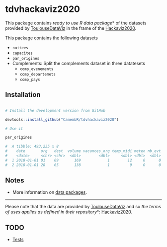 tdvhackaviz2020
===============

This package contains *ready to use R data package** of the datasets provided by [ToulouseDataViz](https://toulouse-dataviz.fr/) in the frame of the [Hackaviz2020](https://github.com/ToulouseDataViz/Hackaviz2020).

This package contains the following datasets

- `nuitees`
- `capacites`
- `par_origines`
- Complements: Split the complements dataset in three datatesets
    - `comp_evenements`
    - `comp_departemets`
    - `comp_pays`
    
## Installation

```R

# Install the development version from GitHub

devtools::install_github("CamembR/tdvhackaviz2020")

# Use it

par_origines

#  A tibble: 493,235 x 8
#    date       org   dest  volume vacances_org temp_midi meteo nb_evt
#    <date>     <chr> <chr>  <dbl>        <dbl>     <dbl> <dbl>  <dbl>
#  1 2018-01-01 01    09       169            1        12     0      0
#  2 2018-01-01 28    65       138            1         9     0      0
```

## Notes

- More information on [data packages](http://r-pkgs.had.co.nz/data.html).

-----

Please note that the data are provided by [ToulouseDataViz](https://toulouse-dataviz.fr/) and so *the terms of uses applies as defined in their repository**: [Hackaviz2020](https://github.com/ToulouseDataViz/Hackaviz2020).

## TODO

- [Tests](https://testthat.r-lib.org/)
